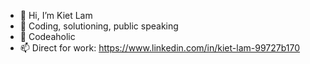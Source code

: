 - 👋 Hi, I’m Kiet Lam
- 👀 Coding, solutioning, public speaking
- 🌱 Codeaholic
- 📫 Direct for work: https://www.linkedin.com/in/kiet-lam-99727b170


